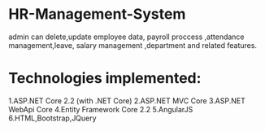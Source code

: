 # HR-Management-System
admin can delete,update employee data, payroll proccess ,attendance management,leave, salary management ,department and related features.
# Technologies implemented:
1.ASP.NET Core 2.2 (with .NET Core)
2.ASP.NET MVC Core
3.ASP.NET WebApi Core
4.Entity Framework Core 2.2
5.AngularJS
6.HTML,Bootstrap,JQuery

